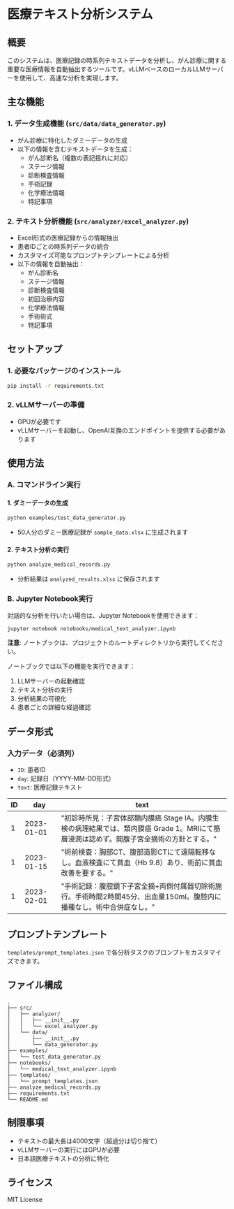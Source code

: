 # 医療テキスト分析システム

## 概要
このシステムは、医療記録の時系列テキストデータを分析し、がん診療に関する重要な医療情報を自動抽出するツールです。vLLMベースのローカルLLMサーバーを使用して、高速な分析を実現します。

## 主な機能

### 1. データ生成機能 (`src/data/data_generator.py`)
- がん診療に特化したダミーデータの生成
- 以下の情報を含むテキストデータを生成：
  - がん診断名（複数の表記揺れに対応）
  - ステージ情報
  - 診断検査情報
  - 手術記録
  - 化学療法情報
  - 特記事項

### 2. テキスト分析機能 (`src/analyzer/excel_analyzer.py`)
- Excel形式の医療記録からの情報抽出
- 患者IDごとの時系列データの統合
- カスタマイズ可能なプロンプトテンプレートによる分析
- 以下の情報を自動抽出：
  - がん診断名
  - ステージ情報
  - 診断検査情報
  - 初回治療内容
  - 化学療法情報
  - 手術術式
  - 特記事項

## セットアップ

### 1. 必要なパッケージのインストール
```bash
pip install -r requirements.txt
```

### 2. vLLMサーバーの準備
- GPUが必要です
- vLLMサーバーを起動し、OpenAI互換のエンドポイントを提供する必要があります

## 使用方法

### A. コマンドライン実行

#### 1. ダミーデータの生成
```bash
python examples/test_data_generator.py
```
- 50人分のダミー医療記録が `sample_data.xlsx` に生成されます

#### 2. テキスト分析の実行
```bash
python analyze_medical_records.py
```
- 分析結果は `analyzed_results.xlsx` に保存されます

### B. Jupyter Notebook実行

対話的な分析を行いたい場合は、Jupyter Notebookを使用できます：

```bash
jupyter notebook notebooks/medical_text_analyzer.ipynb
```

**注意**: ノートブックは、プロジェクトのルートディレクトリから実行してください。

ノートブックでは以下の機能を実行できます：
1. LLMサーバーの起動確認
2. テキスト分析の実行
3. 分析結果の可視化
4. 患者ごとの詳細な経過確認

## データ形式

### 入力データ（必須列）
- `ID`: 患者ID
- `day`: 記録日（YYYY-MM-DD形式）
- `text`: 医療記録テキスト

| ID | day | text |
|----|-----|------|
| 1 | 2023-01-01 | "初診時所見：子宮体部類内膜癌 Stage IA。内膜生検の病理結果では、類内膜癌 Grade 1。MRIにて筋層浸潤は認めず。開腹子宮全摘術の方針とする。" |
| 1 | 2023-01-15 | "術前検査：胸部CT、腹部造影CTにて遠隔転移なし。血液検査にて貧血（Hb 9.8）あり、術前に貧血改善を要する。" |
| 1 | 2023-02-01 | "手術記録：腹腔鏡下子宮全摘+両側付属器切除術施行。手術時間2時間45分、出血量150ml。腹腔内に播種なし。術中合併症なし。" |

## プロンプトテンプレート
`templates/prompt_templates.json` で各分析タスクのプロンプトをカスタマイズできます。

## ファイル構成
```
.
├── src/
│   ├── analyzer/
│   │   ├── __init__.py
│   │   └── excel_analyzer.py
│   └── data/
│       ├── __init__.py
│       └── data_generator.py
├── examples/
│   └── test_data_generator.py
├── notebooks/
│   └── medical_text_analyzer.ipynb
├── templates/
│   └── prompt_templates.json
├── analyze_medical_records.py
├── requirements.txt
└── README.md
```

## 制限事項
- テキストの最大長は4000文字（超過分は切り捨て）
- vLLMサーバーの実行にはGPUが必要
- 日本語医療テキストの分析に特化

## ライセンス
MIT License

